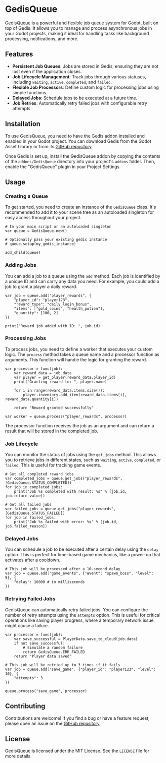 # GedisQueue

GedisQueue is a powerful and flexible job queue system for Godot, built on top of Gedis. It allows you to manage and process asynchronous jobs in your Godot projects, making it ideal for handling tasks like background processing, notifications, and more.

## Features

- **Persistent Job Queues**: Jobs are stored in Gedis, ensuring they are not lost even if the application closes.
- **Job Lifecycle Management**: Track jobs through various statuses, including `waiting`, `active`, `completed`, and `failed`.
- **Flexible Job Processors**: Define custom logic for processing jobs using simple functions.
- **Delayed Jobs**: Schedule jobs to be executed at a future time.
- **Job Retries**: Automatically retry failed jobs with configurable retry attempts.

## Installation

To use GedisQueue, you need to have the Gedis addon installed and enabled in your Godot project. You can download Gedis from the Godot Asset Library or from its [GitHub repository](https://github.com/Jummit/Gedis).

Once Gedis is set up, install the GedisQueue addon by copying the contents of the `addons/GedisQueue` directory into your project's `addons` folder. Then, enable the "GedisQueue" plugin in your Project Settings.

## Usage

### Creating a Queue

To get started, you need to create an instance of the `GedisQueue` class. It's recommended to add it to your scene tree as an autoloaded singleton for easy access throughout your project.

```gdscript
# In your main script or an autoloaded singleton
var queue = GedisQueue.new()

# Optionally pass your existing gedis instance
# queue.setup(my_gedis_instance)

add_child(queue)
```

### Adding Jobs

You can add a job to a queue using the `add` method. Each job is identified by a unique ID and can carry any data you need. For example, you could add a job to grant a player a daily reward.

```gdscript
var job = queue.add("player_rewards", {
    "player_id": "player123",
    "reward_type": "daily_login_bonus",
    "items": ["gold_coins", "health_potion"],
    "quantity": [100, 2]
})

print("Reward job added with ID: ", job.id)
```

### Processing Jobs

To process jobs, you need to define a worker that executes your custom logic. The `process` method takes a queue name and a processor function as arguments. This function will handle the logic for granting the reward.

```gdscript
var processor = func(job):
    var reward_data = job.data
    var player = get_player(reward_data.player_id)
    print("Granting reward to: ", player.name)
    
    for i in range(reward_data.items.size()):
        player.inventory.add_item(reward_data.items[i], reward_data.quantity[i])
        
    return "Reward granted successfully"

var worker = queue.process("player_rewards", processor)
```

The processor function receives the job as an argument and can return a result that will be stored in the completed job.

### Job Lifecycle

You can monitor the status of jobs using the `get_jobs` method. This allows you to retrieve jobs in different states, such as `waiting`, `active`, `completed`, or `failed`. This is useful for tracking game events.

```gdscript
# Get all completed reward jobs
var completed_jobs = queue.get_jobs("player_rewards", [GedisQueue.STATUS_COMPLETED])
for job in completed_jobs:
    print("Job %s completed with result: %s" % [job.id, job.return_value])

# Get all failed jobs
var failed_jobs = queue.get_jobs("player_rewards", [GedisQueue.STATUS_FAILED])
for job in failed_jobs:
    print("Job %s failed with error: %s" % [job.id, job.failed_reason])
```

### Delayed Jobs

You can schedule a job to be executed after a certain delay using the `delay` option. This is perfect for time-based game mechanics, like a power-up that activates after a cooldown.

```gdscript
# This job will be processed after a 10-second delay
var job = queue.add("game_events", {"event": "spawn_boss", "level": 5}, {
    "delay": 10000 # in milliseconds
})
```

### Retrying Failed Jobs

GedisQueue can automatically retry failed jobs. You can configure the number of retry attempts using the `attempts` option. This is useful for critical operations like saving player progress, where a temporary network issue might cause a failure.

```gdscript
var processor = func(job):
    var save_successful = PlayerData.save_to_cloud(job.data)
    if not save_successful:
        # Simulate a random failure
        return GedisQueue.ERR_FAILED
    return "Player data saved"

# This job will be retried up to 3 times if it fails
var job = queue.add("save_game", {"player_id": "player123", "level": 10}, {
    "attempts": 3
})

queue.process("save_game", processor)
```

## Contributing

Contributions are welcome! If you find a bug or have a feature request, please open an issue on the [GitHub repository](https://github.com/Jummit/GedisQueue).

## License

GedisQueue is licensed under the MIT License. See the `LICENSE` file for more details.
